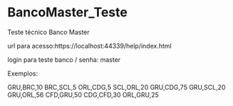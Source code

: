# BancoMaster_Teste
Teste técnico Banco Master

url para acesso:https://localhost:44339/help/index.html

login para teste
banco / senha: master

Exemplos:

GRU,BRC,10
BRC,SCL,5
ORL,CDG,5
SCL,ORL,20
GRU,CDG,75
GRU,SCL,20
GRU,ORL,56
CFD,GRU,50
CDG,CFD,30
ORL,GRU,25
